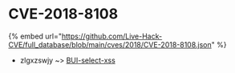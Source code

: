 # CVE-2018-8108
{% embed url="https://github.com/Live-Hack-CVE/full_database/blob/main/cves/2018/CVE-2018-8108.json" %}

* zlgxzswjy ~> [BUI-select-xss](https://www.alice-snow.ru/2018/database/cve-2018-8108/bui-select-xss-zlgxzswjy)
